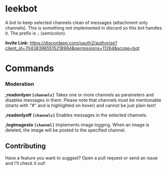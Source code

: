# leekbot

A bot to keep selected channels clean of messages (attachment only channels). This is something not implemented in discord so this bot handles it. The prefix is `;` (semicolon).

**Invite Link:** https://discordapp.com/oauth2/authorize?client_id=704383965515218984&permissions=11264&scope=bot

# Commands

### Moderation
**;readonlyon `[channels]`**
Takes one or more channels as parameters and disables messages in them. Please note that channels must be mentionable (starts with "#" and is highlighted on hover) and cannot be just plain text!

**;readonlyoff `[channels]`**
Enables messages in the selected channels.

**;logimagesto `[channel]`**
Implements image logging. When an image is deleted, the image will be posted to the specified channel.

## Contributing
Have a feature you want to suggest? Open a pull request or send an issue and I'll check it out!
